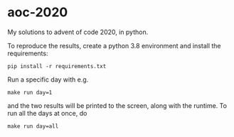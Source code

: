 # aoc-2020

My solutions to advent of code 2020, in python.

To reproduce the results, create a python 3.8 environment and install the requirements:

```
pip install -r requirements.txt
```

Run a specific day with e.g.

```
make run day=1
```

and the two results will be printed to the screen, along with the runtime.
To run all the days at once, do

```
make run day=all
```




